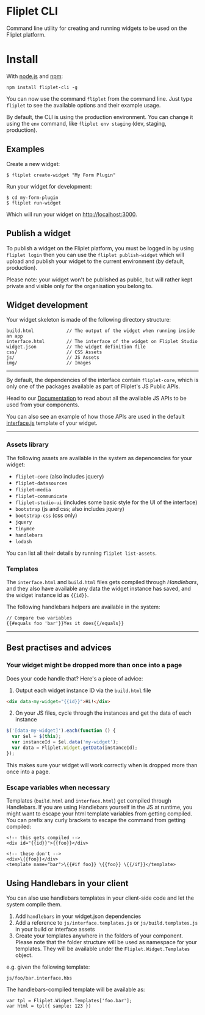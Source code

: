 # Fliplet CLI
Command line utility for creating and running widgets to be used on the Fliplet platform.

# Install
With [node.js](http://nodejs.org/) and [npm](http://github.com/isaacs/npm):

```
npm install fliplet-cli -g
```

You can now use the command `fliplet` from the command line. Just type `fliplet` to see the available options and their example usage.

By default, the CLI is using the production environment. You can change it using the `env` command, like `fliplet env staging` (dev, staging, production).

## Examples

Create a new widget:

```
$ fliplet create-widget "My Form Plugin"
```

Run your widget for development:

```
$ cd my-form-plugin
$ fliplet run-widget
```

Which will run your widget on [http://localhost:3000](http://localhost:3000).

## Publish a widget

To publish a widget on the Fliplet platform, you must be logged in by using `fliplet login` then you can use the `fliplet publish-widget` which will upload and publish your widget to the current environment (by default, production).

Please note: your widget won't be published as public, but will rather kept private and visible only for the organisation you belong to.


## Widget development

Your widget skeleton is made of the following directory structure:

```
build.html            // The output of the widget when running inside an app
interface.html        // The interface of the widget on Fliplet Studio
widget.json           // The widget definition file
css/                  // CSS Assets
js/                   // JS Assets
img/                  // Images
```

---

By default, the dependencies of the interface contain `fliplet-core`, which is only one of the packages available as part of Fliplet's JS Public APIs.

Head to our [Documentation](https://github.com/Fliplet/fliplet-cli/wiki) to read about all the available JS APIs to be used from your components.

You can also see an example of how those APIs are used in the default [interface.js](https://github.com/Fliplet/fliplet-cli/blob/master/widget-template/js/interface.js) template of your widget.

---

### Assets library

The following assets are available in the system as depencencies for your widget:

- `fliplet-core` (also includes jquery)
- `fliplet-datasources`
- `fliplet-media`
- `fliplet-communicate`
- `fliplet-studio-ui` (includes some basic style for the UI of the interface)
- `bootstrap` (js and css; also includes jquery)
- `bootstrap-css` (css only)
- `jquery`
- `tinymce`
- `handlebars`
- `lodash`

You can list all their details by running `fliplet list-assets`.

### Templates

The `interface.html` and `build.html` files gets compiled through *Handlebars*, and they also have available any data the widget instance has saved, and the widget instance id as `{{id}}`.

The following handlebars helpers are available in the system:

```
// Compare two variables
{{#equals foo 'bar'}}Yes it does{{/equals}}
```

---

## Best practises and advices

### Your widget might be dropped more than once into a page

Does your code handle that? Here's a piece of advice:

1. Output each widget instance ID via the `build.html` file

```html
<div data-my-widget="{{id}}">Hi!</div>
```

2. On your JS files, cycle through the instances and get the data of each instance

```js
$('[data-my-widget]').each(function () {
  var $el = $(this);
  var instanceId = $el.data('my-widget');
  var data = Fliplet.Widget.getData(instanceId);
});
```

This makes sure your widget will work correctly when is dropped more than once into a page.

### Escape variables when necessary

Templates (`build.html` and `interface.html`) get compiled through Handlebars. If you are using Handlebars yourself in the JS at runtime, you might want to escape your html template variables from getting compiled. You can prefix any curly brackets to escape the command from getting compiled:

```
<!-- this gets compiled -->
<div id="{{id}}">{{foo}}</div>

<!-- these don't -->
<div>\{{foo}}</div>
<template name="bar">\{{#if foo}} \{{foo}} \{{/if}}</template>
```

## Using Handlebars in your client

You can also use handlebars templates in your client-side code and let the system compile them.

1. Add `handlebars` in your widget.json dependencies
2. Add a reference to `js/interface.templates.js` or `js/build.templates.js` in your build or interface assets
3. Create your templates anywhere in the folders of your component. Please note that the folder structure will be used as namespace for your templates. They will be available under the `Fliplet.Widget.Templates` object.

e.g. given the following template:

```
js/foo/bar.interface.hbs
```

The handlebars-compiled template will be available as:

```
var tpl = Fliplet.Widget.Templates['foo.bar'];
var html = tpl({ sample: 123 })
```
